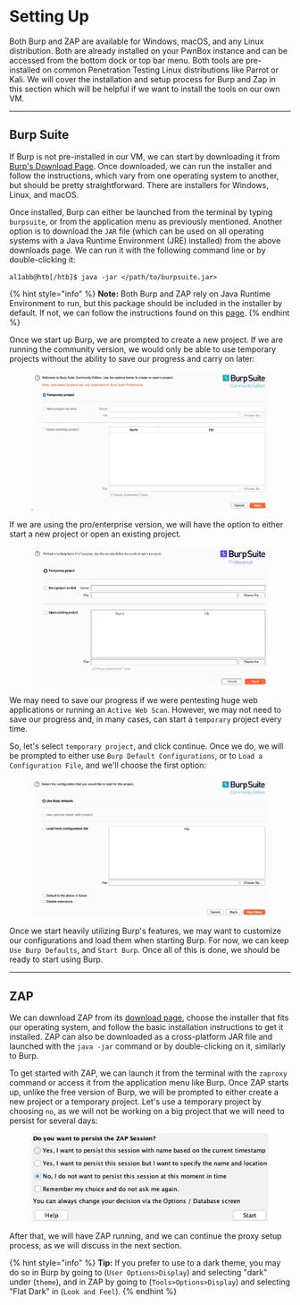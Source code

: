 # Setting Up

Both Burp and ZAP are available for Windows, macOS, and any Linux distribution. Both are already installed on your PwnBox instance and can be accessed from the bottom dock or top bar menu. Both tools are pre-installed on common Penetration Testing Linux distributions like Parrot or Kali. We will cover the installation and setup process for Burp and Zap in this section which will be helpful if we want to install the tools on our own VM.

***

## Burp Suite

If Burp is not pre-installed in our VM, we can start by downloading it from [Burp's Download Page](https://portswigger.net/burp/releases/). Once downloaded, we can run the installer and follow the instructions, which vary from one operating system to another, but should be pretty straightforward. There are installers for Windows, Linux, and macOS.

Once installed, Burp can either be launched from the terminal by typing `burpsuite`, or from the application menu as previously mentioned. Another option is to download the `JAR` file (which can be used on all operating systems with a Java Runtime Environment (JRE) installed) from the above downloads page. We can run it with the following command line or by double-clicking it:

```shell-session
al1abb@htb[/htb]$ java -jar </path/to/burpsuite.jar>
```

{% hint style="info" %}
**Note:** Both Burp and ZAP rely on Java Runtime Environment to run, but this package should be included in the installer by default. If not, we can follow the instructions found on this [page](https://docs.oracle.com/goldengate/1212/gg-winux/GDRAD/java.htm).
{% endhint %}

Once we start up Burp, we are prompted to create a new project. If we are running the community version, we would only be able to use temporary projects without the ability to save our progress and carry on later:

<figure><img src="../../../.gitbook/assets/image (9) (1) (1) (1) (1) (1) (1) (1) (1) (1).png" alt=""><figcaption></figcaption></figure>

If we are using the pro/enterprise version, we will have the option to either start a new project or open an existing project.

<figure><img src="../../../.gitbook/assets/image (1) (1) (1) (1) (1) (1) (1) (1) (1) (1) (1) (1) (1) (1) (1) (1) (1) (1) (1) (1) (1) (1) (1) (1) (1) (1) (1) (1) (1) (1) (1) (1) (1) (1) (1) (1) (1) (1) (1) (1) (1) (1) (1) (1) (1) (1) (1) (1) (1) (1) (1) (1) (1) (1) (1) (1) (1) (1) (1) (1)   (7).png" alt=""><figcaption></figcaption></figure>

We may need to save our progress if we were pentesting huge web applications or running an `Active Web Scan`. However, we may not need to save our progress and, in many cases, can start a `temporary` project every time.

So, let's select `temporary project`, and click continue. Once we do, we will be prompted to either use `Burp Default Configurations`, or to `Load a Configuration File`, and we'll choose the first option:

<figure><img src="../../../.gitbook/assets/image (2) (1) (1) (1) (1) (1) (1) (1) (1) (1) (1) (1) (1) (1) (1) (1) (1) (1) (1) (1) (1) (1) (1) (1) (1) (1) (1) (1) (1) (1) (1) (1) (1) (1) (1) (1) (1) (1) (1) (1) (1) (1) (1) (1) (1) (1) (1) (1) (1) (1) (1) (1) (1) (1) (1) (1) (1) (1) (1) (1) ( (4).png" alt=""><figcaption></figcaption></figure>

Once we start heavily utilizing Burp's features, we may want to customize our configurations and load them when starting Burp. For now, we can keep `Use Burp Defaults`, and `Start Burp`. Once all of this is done, we should be ready to start using Burp.

***

## ZAP

We can download ZAP from its [download page](https://www.zaproxy.org/download/), choose the installer that fits our operating system, and follow the basic installation instructions to get it installed. ZAP can also be downloaded as a cross-platform JAR file and launched with the `java -jar` command or by double-clicking on it, similarly to Burp.

To get started with ZAP, we can launch it from the terminal with the `zaproxy` command or access it from the application menu like Burp. Once ZAP starts up, unlike the free version of Burp, we will be prompted to either create a new project or a temporary project. Let's use a temporary project by choosing `no`, as we will not be working on a big project that we will need to persist for several days:

<figure><img src="../../../.gitbook/assets/image (3) (1) (1) (1) (1) (1) (1) (1) (1) (1) (1) (1) (1) (1) (1) (1) (1) (1) (1) (1) (1) (1) (1) (1) (1) (1) (1) (1) (1) (1) (1) (1) (1) (1) (1) (1) (1) (1) (1) (1) (1) (1) (1) (1) (1) (1) (1).png" alt=""><figcaption></figcaption></figure>

After that, we will have ZAP running, and we can continue the proxy setup process, as we will discuss in the next section.

{% hint style="info" %}
**Tip:** If you prefer to use to a dark theme, you may do so in Burp by going to (`User Options>Display`) and selecting "dark" under (`theme`), and in ZAP by going to (`Tools>Options>Display`) and selecting "Flat Dark" in (`Look and Feel`).
{% endhint %}
